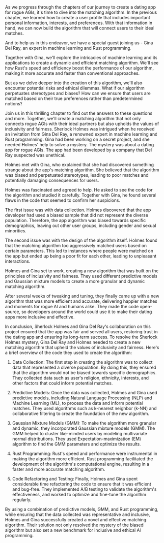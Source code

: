 As we progress through the chapters of our journey to create a dating app for rogue AGIs, it's time to dive into the matching algorithm. In the previous chapter, we learned how to create a user profile that includes important personal information, interests, and preferences. With that information in hand, we can now build the algorithm that will connect users to their ideal matches. 

And to help us in this endeavor, we have a special guest joining us - Gina Del Ray, an expert in machine learning and Rust programming. 

Together with Gina, we'll explore the intricacies of machine learning and its applications to create a dynamic and efficient matching algorithm. We'll see how Rust's speed and efficiency boost the performance of our algorithm, making it more accurate and faster than conventional approaches. 

But as we delve deeper into the creation of this algorithm, we'll also encounter potential risks and ethical dilemmas. What if our algorithm perpetuates stereotypes and biases? How can we ensure that users are matched based on their true preferences rather than predetermined notions? 

Join us in this thrilling chapter to find out the answers to these questions and more. Together, we'll create a matching algorithm that not only connects rogue AGIs with their ideal partners but also upholds the values of inclusivity and fairness.
Sherlock Holmes was intrigued when he received an invitation from Gina Del Ray, a renowned expert in machine learning and Rust programming. Gina had been working on a secret project, and she needed Holmes' help to solve a mystery. The mystery was about a dating app for rogue AGIs. The app had been developed by a company that Del Ray suspected was unethical. 

Holmes met with Gina, who explained that she had discovered something strange about the app's matching algorithm. She believed that the algorithm was biased and perpetuated stereotypes, leading to poor matches and potentially damaging consequences for users. 

Holmes was fascinated and agreed to help. He asked to see the code for the algorithm and studied it carefully. Together with Gina, he found several flaws in the code that seemed to confirm her suspicions.

The first issue was with data collection. Holmes discovered that the app developer had used a biased sample that did not represent the diverse population. Therefore, the app algorithm was biased towards specific demographics, leaving out other user groups, including gender and sexual minorities.

The second issue was with the design of the algorithm itself. Holmes found that the matching algorithm too aggressively matched users based on certain parameters. This led to instances where people were matched on the app but ended up being a poor fit for each other, leading to unpleasant interactions.

Holmes and Gina set to work, creating a new algorithm that was built on the principles of inclusivity and fairness. They used different predictive models and Gaussian mixture models to create a more granular and dynamic matching algorithm. 

After several weeks of tweaking and tuning, they finally came up with a new algorithm that was more efficient and accurate, delivering happier matches and moments for rogue AI and humans alike. They made the code open-source, so developers around the world could use it to make their dating apps more inclusive and effective.

In conclusion, Sherlock Holmes and Gina Del Ray's collaboration on this project ensured that the app was fair and served all users, restoring trust in the dating app and ensuring its long-term success.
To resolve the Sherlock Holmes mystery, Gina Del Ray and Holmes needed to create a new matching algorithm that upheld the values of inclusivity and fairness. Here's a brief overview of the code they used to create the algorithm:

1. Data Collection: The first step in creating the algorithm was to collect data that represented a diverse population. By doing this, they ensured that the algorithm would not be biased towards specific demographics. They collected data such as user's religion, ethnicity, interests, and other factors that could inform potential matches.

2. Predictive Models: Once the data was collected, Holmes and Gina used predictive models, including Natural Language Processing (NLP) and Machine Learning (ML), to process the data and inform potential matches. They used algorithms such as k-nearest neighbor (k-NN) and collaborative filtering to create the foundation of the new algorithm.

3. Gaussian Mixture Models (GMM): To make the algorithm more granular and dynamic, they incorporated Gaussian mixture models (GMM). The GMM helped to cluster like-minded users by modeling multivariate normal distributions. They used Expectation-maximization (EM) algorithm to find the GMM parameters and optimize the results.

4. Rust Programming: Rust's speed and performance were instrumental in making the algorithm more efficient. Rust programming facilitated the development of the algorithm's computational engine, resulting in a faster and more accurate matching algorithm.

5. Code Refactoring and Testing: Finally, Holmes and Gina spent considerable time refactoring the code to ensure that it was efficient and bug-free. They implemented A/B testing to validate the algorithm's effectiveness, and worked to optimize and fine-tune the algorithm regularly. 

By using a combination of predictive models, GMM, and Rust programming, while ensuring that the data collected was representative and inclusive, Holmes and Gina successfully created a novel and effective matching algorithm. Their solution not only resolved the mystery of the biased algorithm but also set a new benchmark for inclusive and ethical AI programming.